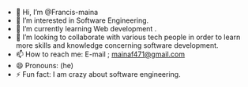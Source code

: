 - 👋 Hi, I’m @Francis-maina
- 👀 I’m interested in Software Engineering.
- 🌱 I’m currently learning Web development .
- 💞️ I’m looking to collaborate with various tech people in order to learn more skills and knowledge concerning software development.
- 📫 How to reach me: E-mail ; mainaf471@gmail.com
- 😄 Pronouns: (he)
- ⚡ Fun fact: I am crazy about software engineering.

